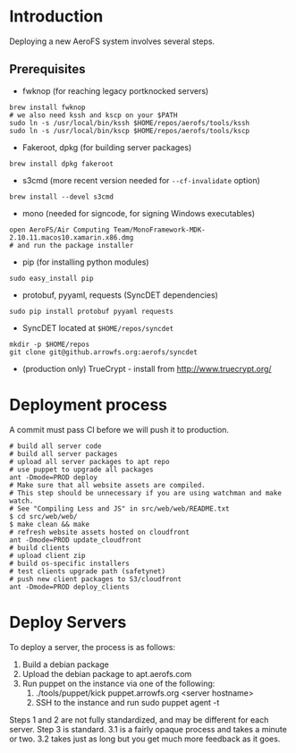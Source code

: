 # Introduction

Deploying a new AeroFS system involves several steps.

## Prerequisites

* fwknop (for reaching legacy portknocked servers)

```
brew install fwknop
# we also need kssh and kscp on your $PATH
sudo ln -s /usr/local/bin/kssh $HOME/repos/aerofs/tools/kssh
sudo ln -s /usr/local/bin/kscp $HOME/repos/aerofs/tools/kscp
```

* Fakeroot, dpkg (for building server packages)

```
brew install dpkg fakeroot
```

* s3cmd (more recent version needed for `--cf-invalidate` option)

```
brew install --devel s3cmd
```

* mono (needed for signcode, for signing Windows executables)

```
open AeroFS/Air Computing Team/MonoFramework-MDK-2.10.11.macos10.xamarin.x86.dmg
# and run the package installer
```

* pip (for installing python modules)

```
sudo easy_install pip
```

* protobuf, pyyaml, requests (SyncDET dependencies)

```
sudo pip install protobuf pyyaml requests
```

* SyncDET located at `$HOME/repos/syncdet`

```
mkdir -p $HOME/repos
git clone git@github.arrowfs.org:aerofs/syncdet
```

* (production only) TrueCrypt - install from http://www.truecrypt.org/

# Deployment process

A commit must pass CI before we will push it to production.

```
# build all server code
# build all server packages
# upload all server packages to apt repo
# use puppet to upgrade all packages
ant -Dmode=PROD deploy
# Make sure that all website assets are compiled.
# This step should be unnecessary if you are using watchman and make watch. 
# See "Compiling Less and JS" in src/web/web/README.txt
$ cd src/web/web/
$ make clean && make
# refresh website assets hosted on cloudfront
ant -Dmode=PROD update_cloudfront
# build clients
# upload client zip
# build os-specific installers
# test clients upgrade path (safetynet)
# push new client packages to S3/cloudfront
ant -Dmode=PROD deploy_clients
```

# Deploy Servers

To deploy a server, the process is as follows:

1. Build a debian package
2. Upload the debian package to apt.aerofs.com
3. Run puppet on the instance via one of the following:
    1. ./tools/puppet/kick puppet.arrowfs.org &lt;server hostname&gt;
    2. SSH to the instance and run sudo puppet agent -t

Steps 1 and 2 are not fully standardized, and may be different for each server. Step 3 is standard. 3.1 is a fairly opaque process and takes a minute or two. 3.2 takes just as long but you get much more feedback as it goes.
